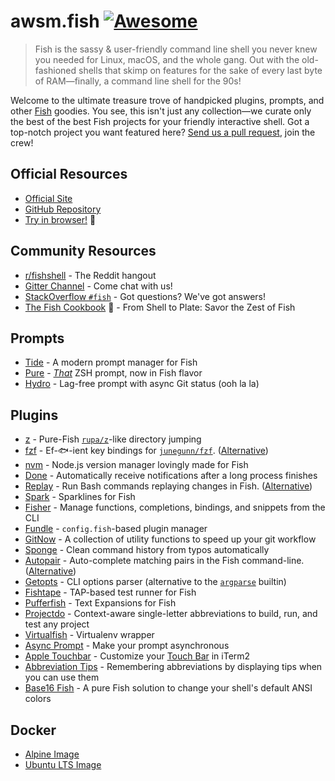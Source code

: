 # awsm.fish [![Awesome](https://awesome.re/badge.svg)](https://awesome.re)

> Fish is the sassy & user-friendly command line shell you never knew you needed for Linux, macOS, and the whole gang. Out with the old-fashioned shells that skimp on features for the sake of every last byte of RAM—finally, a command line shell for the 90s!

Welcome to the ultimate treasure trove of handpicked plugins, prompts, and other [Fish](https://fishshell.com/) goodies. You see, this isn't just any collection—we curate only the best of the best Fish projects for your friendly interactive shell. Got a top-notch project you want featured here? [Send us a pull request](https://github.com/jorgebucaran/awesome-fish/fork), join the crew!

## Official Resources

- [Official Site](https://fishshell.com)
- [GitHub Repository](https://github.com/fish-shell/fish-shell)
- [Try in browser!](https://rootnroll.com/d/fish-shell/) 🍤

## Community Resources

- [r/fishshell](https://www.reddit.com/r/fishshell) - The Reddit hangout
- [Gitter Channel](https://gitter.im/fish-shell/fish-shell) - Come chat with us!
- [StackOverflow `#fish`](https://stackoverflow.com/questions/tagged/fish) - Got questions? We've got answers!
- [The Fish Cookbook](https://github.com/jorgebucaran/cookbook.fish) 🦞 - From Shell to Plate: Savor the Zest of Fish 

## Prompts

- [Tide](https://github.com/IlanCosman/tide) - A modern prompt manager for Fish
- [Pure](https://github.com/rafaelrinaldi/pure) - [_That_](https://github.com/sindresorhus/pure) ZSH prompt, now in Fish flavor
- [Hydro](https://github.com/jorgebucaran/hydro) - Lag-free prompt with async Git status (ooh la la)

## Plugins

- [z](https://github.com/jethrokuan/z) - Pure-Fish [`rupa/z`](https://github.com/rupa/z)-like directory jumping
- [fzf](https://github.com/PatrickF1/fzf.fish) - Ef-🐟-ient key bindings for [`junegunn/fzf`](https://github.com/junegunn/fzf). ([Alternative](https://github.com/jethrokuan/fzf))
- [nvm](https://github.com/jorgebucaran/nvm.fish) - Node.js version manager lovingly made for Fish
- [Done](https://github.com/franciscolourenco/done) - Automatically receive notifications after a long process finishes
- [Replay](https://github.com/jorgebucaran/replay.fish) - Run Bash commands replaying changes in Fish. ([Alternative](https://github.com/edc/bass))
- [Spark](https://github.com/jorgebucaran/spark.fish) - Sparklines for Fish
- [Fisher](https://github.com/jorgebucaran/fisher) - Manage functions, completions, bindings, and snippets from the CLI
- [Fundle](https://github.com/danhper/fundle) - `config.fish`-based plugin manager
- [GitNow](https://github.com/joseluisq/gitnow) - A collection of utility functions to speed up your git workflow
- [Sponge](https://github.com/meaningful-ooo/sponge) - Clean command history from typos automatically
- [Autopair](https://github.com/jorgebucaran/autopair.fish) - Auto-complete matching pairs in the Fish command-line. ([Alternative](https://github.com/laughedelic/pisces))
- [Getopts](https://github.com/jorgebucaran/getopts.fish) - CLI options parser (alternative to the [`argparse`](https://fishshell.com/docs/current/cmds/argparse.html) builtin)
- [Fishtape](https://github.com/jorgebucaran/fishtape) - TAP-based test runner for Fish
- [Pufferfish](https://github.com/nickeb96/puffer-fish) - Text Expansions for Fish
- [Projectdo](https://github.com/paldepind/projectdo) - Context-aware single-letter abbreviations to build, run, and test any project
- [Virtualfish](https://github.com/adambrenecki/virtualfish) - Virtualenv wrapper
- [Async Prompt](https://github.com/acomagu/fish-async-prompt) - Make your prompt asynchronous
- [Apple Touchbar](https://github.com/rodrigobdz/fish-apple-touchbar) - Customize your [Touch Bar](https://developer.apple.com/design/human-interface-guidelines/macos/touch-bar/touch-bar-overview) in iTerm2
- [Abbreviation Tips](https://github.com/Gazorby/fish-abbreviation-tips) - Remembering abbreviations by displaying tips when you can use them
- [Base16 Fish](https://github.com/FabioAntunes/base16-fish-shell) - A pure Fish solution to change your shell's default ANSI colors

## Docker

- [Alpine Image](https://hub.docker.com/r/purefish/docker-fish)
- [Ubuntu LTS Image](https://hub.docker.com/r/dideler/fish-shell)
